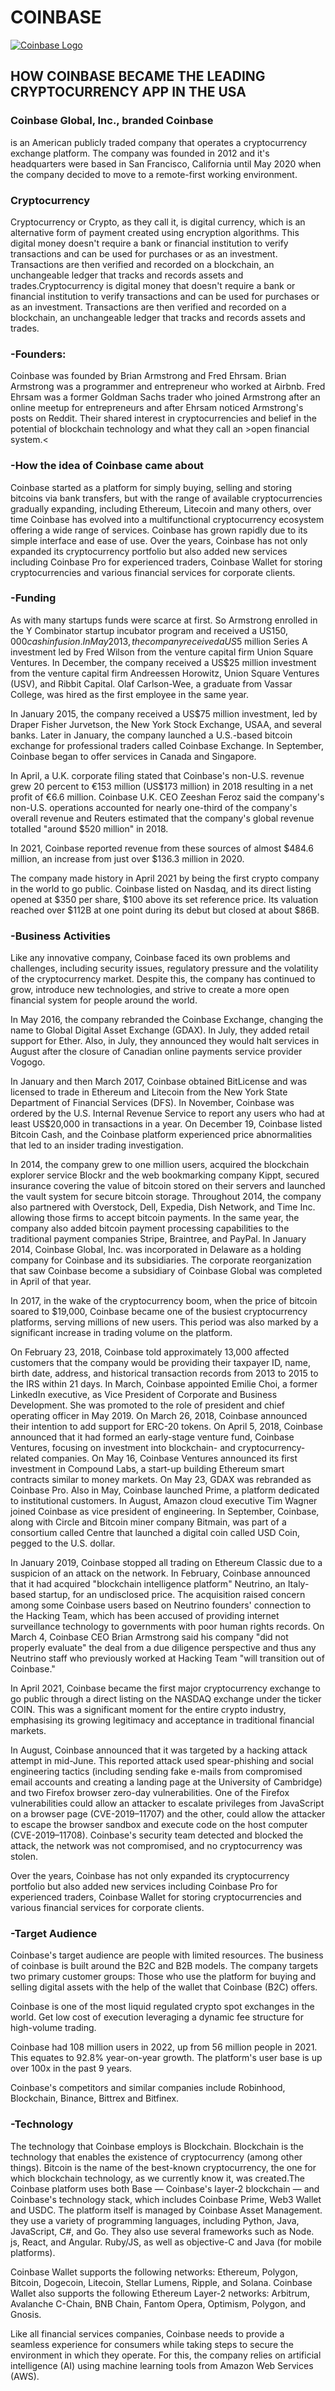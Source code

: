 #  COINBASE

<a href= "https://www.coinbase.com/"> <img src="image.png" alt="Coinbase Logo"> </a>  

## HOW COINBASE BECAME THE LEADING CRYPTOCURRENCY APP IN THE USA

### **Coinbase Global, Inc., branded Coinbase**
 is an American publicly traded company that operates a cryptocurrency exchange platform. The company was founded in 2012 and it's headquarters were based in San Francisco, California until May 2020 when the company decided to move to a remote-first working environment.

### **Cryptocurrency**
 Cryptocurrency or Crypto, as they call it, is digital currency, which is an alternative form of payment created using encryption algorithms. This digital money doesn't require a bank or financial institution to verify transactions and can be used for purchases or as an investment. Transactions are then verified and recorded on a blockchain, an unchangeable ledger that tracks and records assets and trades.Cryptocurrency is digital money that doesn't require a bank or financial institution to verify transactions and can be used for purchases or as an investment. Transactions are then verified and recorded on a blockchain, an unchangeable ledger that tracks and records assets and trades.  

### **-Founders:**

Coinbase was founded by Brian Armstrong and Fred Ehrsam.  Brian Armstrong was a programmer and entrepreneur who worked at Airbnb. Fred Ehrsam was a former Goldman Sachs trader who joined Armstrong after an online meetup for entrepreneurs and after Ehrsam noticed Armstrong's posts on Reddit.  Their shared interest in cryptocurrencies and belief in the potential of blockchain technology and what they call an >open financial system.< 

### **-How the idea of Coinbase came about**

Coinbase started as a platform for simply buying, selling and storing bitcoins via bank transfers, but with the range of available cryptocurrencies gradually expanding, including Ethereum, Litecoin and many others, over time Coinbase has evolved into a multifunctional cryptocurrency ecosystem offering a wide range of services.  Coinbase has grown rapidly due to its simple interface and ease of use. Over the years, Coinbase has not only expanded its cryptocurrency portfolio but also added new services including Coinbase Pro for experienced traders, Coinbase Wallet for storing cryptocurrencies and various financial services for corporate clients.  

### **-Funding**

As with many startups funds were scarce at first.  So Armstrong enrolled in the Y Combinator startup incubator program and received a US$150,000 cash infusion.  In May 2013, the company received a US$5 million Series A investment led by Fred Wilson from the venture capital firm Union Square Ventures. In December, the company received a US$25 million investment from the venture capital firm Andreessen Horowitz, Union Square Ventures (USV), and Ribbit Capital. Olaf Carlson-Wee, a graduate from Vassar College, was hired as the first employee in the same year.

In January 2015, the company received a US$75 million investment, led by Draper Fisher Jurvetson, the New York Stock Exchange, USAA, and several banks. Later in January, the company launched a U.S.-based bitcoin exchange for professional traders called Coinbase Exchange. In September, Coinbase began to offer services in Canada and Singapore.

 In April, a U.K. corporate filing stated that Coinbase's non-U.S. revenue grew 20 percent to €153 million (US$173 million) in 2018 resulting in a net profit of €6.6 million. Coinbase U.K. CEO Zeeshan Feroz said the company's non-U.S. operations accounted for nearly one-third of the company's overall revenue and Reuters estimated that the company's global revenue totalled "around $520 million" in 2018.

 In 2021, Coinbase reported revenue from these sources of almost $484.6 million, an increase from just over $136.3 million in 2020.

The company made history in April 2021 by being the first crypto company in the world to go public. Coinbase listed on Nasdaq, and its direct listing opened at $350 per share, $100 above its set reference price. Its valuation reached over $112B at one point during its debut but closed at about $86B.


 ### **-Business Activities**

Like any innovative company, Coinbase faced its own problems and challenges, including security issues, regulatory pressure and the volatility of the cryptocurrency market. Despite this, the company has continued to grow, introduce new technologies, and strive to create a more open financial system for people around the world.

In May 2016, the company rebranded the Coinbase Exchange, changing the name to Global Digital Asset Exchange (GDAX). In July, they added retail support for Ether. Also, in July, they announced they would halt services in August after the closure of Canadian online payments service provider Vogogo.

In January and then March 2017, Coinbase obtained BitLicense and was licensed to trade in Ethereum and Litecoin from the New York State Department of Financial Services (DFS). In November, Coinbase was ordered by the U.S. Internal Revenue Service to report any users who had at least US$20,000 in transactions in a year. On December 19, Coinbase listed Bitcoin Cash, and the Coinbase platform experienced price abnormalities that led to an insider trading investigation.

In 2014, the company grew to one million users, acquired the blockchain explorer service Blockr and the web bookmarking company Kippt, secured insurance covering the value of bitcoin stored on their servers and launched the vault system for secure bitcoin storage. Throughout 2014, the company also partnered with Overstock, Dell, Expedia, Dish Network, and Time Inc. allowing those firms to accept bitcoin payments. In the same year, the company also added bitcoin payment processing capabilities to the traditional payment companies Stripe, Braintree, and PayPal. In January 2014, Coinbase Global, Inc. was incorporated in Delaware as a holding company for Coinbase and its subsidiaries. The corporate reorganization that saw Coinbase become a subsidiary of Coinbase Global was completed in April of that year.

In 2017, in the wake of the cryptocurrency boom, when the price of bitcoin soared to $19,000, Coinbase became one of the busiest cryptocurrency platforms, serving millions of new users. This period was also marked by a significant increase in trading volume on the platform.

On February 23, 2018, Coinbase told approximately 13,000 affected customers that the company would be providing their taxpayer ID, name, birth date, address, and historical transaction records from 2013 to 2015 to the IRS within 21 days. In March, Coinbase appointed Emilie Choi, a former LinkedIn executive, as Vice President of Corporate and Business Development. She was promoted to the role of president and chief operating officer in May 2019. On March 26, 2018, Coinbase announced their intention to add support for ERC-20 tokens. On April 5, 2018, Coinbase announced that it had formed an early-stage venture fund, Coinbase Ventures, focusing on investment into blockchain- and cryptocurrency-related companies. On May 16, Coinbase Ventures announced its first investment in Compound Labs, a start-up building Ethereum smart contracts similar to money markets. On May 23, GDAX was rebranded as Coinbase Pro. Also in May, Coinbase launched Prime, a platform dedicated to institutional customers. In August, Amazon cloud executive Tim Wagner joined Coinbase as vice president of engineering. In September, Coinbase, along with Circle and Bitcoin miner company Bitmain, was part of a consortium called Centre that launched a digital coin called USD Coin, pegged to the U.S. dollar.

In January 2019, Coinbase stopped all trading on Ethereum Classic due to a suspicion of an attack on the network. In February, Coinbase announced that it had acquired "blockchain intelligence platform" Neutrino, an Italy-based startup, for an undisclosed price. The acquisition raised concern among some Coinbase users based on Neutrino founders' connection to the Hacking Team, which has been accused of providing internet surveillance technology to governments with poor human rights records. On March 4, Coinbase CEO Brian Armstrong said his company "did not properly evaluate" the deal from a due diligence perspective and thus any Neutrino staff who previously worked at Hacking Team "will transition out of Coinbase."

In April 2021, Coinbase became the first major cryptocurrency exchange to go public through a direct listing on the NASDAQ exchange under the ticker COIN. This was a significant moment for the entire crypto industry, emphasising its growing legitimacy and acceptance in traditional financial markets.

In August, Coinbase announced that it was targeted by a hacking attack attempt in mid-June. This reported attack used spear-phishing and social engineering tactics (including sending fake e-mails from compromised email accounts and creating a landing page at the University of Cambridge) and two Firefox browser zero-day vulnerabilities. One of the Firefox vulnerabilities could allow an attacker to escalate privileges from JavaScript on a browser page (CVE-2019–11707) and the other, could allow the attacker to escape the browser sandbox and execute code on the host computer (CVE-2019–11708). Coinbase's security team detected and blocked the attack, the network was not compromised, and no cryptocurrency was stolen.

Over the years, Coinbase has not only expanded its cryptocurrency portfolio but also added new services including Coinbase Pro for experienced traders, Coinbase Wallet for storing cryptocurrencies and various financial services for corporate clients.

### **-Target Audience**

Coinbase's target audience are people with limited resources.  The business of coinbase is built around the B2C and B2B models. The company targets two primary customer groups: Those who use the platform for buying and selling digital assets with the help of the wallet that Coinbase (B2C) offers.

Coinbase is one of the most liquid regulated crypto spot exchanges in the world. Get low cost of execution leveraging a dynamic fee structure for high-volume trading.

Coinbase had 108 million users in 2022, up from 56 million people in 2021. This equates to 92.8% year-on-year growth. The platform's user base is up over 100x in the past 9 years.

Coinbase's competitors and similar companies include Robinhood, Blockchain, Binance, Bittrex and Bitfinex.

### **-Technology**

The technology that Coinbase employs is Blockchain. Blockchain is the technology that enables the existence of cryptocurrency (among other things). Bitcoin is the name of the best-known cryptocurrency, the one for which blockchain technology, as we currently know it, was created.The Coinbase platform uses both Base — Coinbase's layer-2 blockchain — and Coinbase's technology stack, which includes Coinbase Prime, Web3 Wallet and USDC. The platform itself is managed by Coinbase Asset Management.  they use a variety of programming languages, including Python, Java, JavaScript, C#, and Go. They also use several frameworks such as Node. js, React, and Angular. Ruby/JS, as well as objective-C and Java (for mobile platforms).

Coinbase Wallet supports the following networks: Ethereum, Polygon, Bitcoin, Dogecoin, Litecoin, Stellar Lumens, Ripple, and Solana. Coinbase Wallet also supports the following Ethereum Layer-2 networks: Arbitrum, Avalanche C-Chain, BNB Chain, Fantom Opera, Optimism, Polygon, and Gnosis.  

Like all financial services companies, Coinbase needs to provide a seamless experience for consumers while taking steps to secure the environment in which they operate. For this, the company relies on artificial intelligence (AI) using machine learning tools from Amazon Web Services (AWS).











  